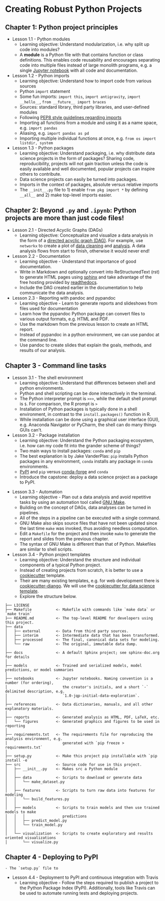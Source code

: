 # Creating Robust Python Projects
## Chapter 1: Python project principles
* Lesson 1.1 - Python modules
    * Learning objective: Understand modularization, i.e. why split up code into modules?
    - A **module** is a Python file with that contains function or class definitions. This enables code reusability and encourages separating code into multiple files instead of large monolith programs, e.g. a single [Jupyter notebook](https://jupyterlab.readthedocs.io/en/stable/user/notebook.html) with all code and documentation.
* Lesson 1.2 - Python imports
    * Learning objective: Understand how to import code from various sources
    - Python `import` statement
    - Some fun imports: `import this`, `import antigravity`, `import __hello__`, `from __future__ import braces`
    - Sources: standard library, third party libraries, and user-defined modules
    - Following [PEP8 style guidelines regarding imports](http://pep8.org/#imports)
    - Importing all functions from a module and using it as a name space, e.g. `import pandas`
    - Aliasing, e.g. `import pandas as pd`
    - Importing multiple individual functions at once, e.g. `from os import listdir, system`
* Lesson 1.3 - Python packages
    * Learning objective: Understand packaging, i.e. why distribute data science projects in the form of packages? Sharing code, reproducibility, projects will not gain traction unless the code is easily available and well documented, popular projects can inspire others to contribute.
    - Data science projects can easily be turned into packages.
    - Imports in the context of packages, absolute versus relative imports
    - The `__init__.py` file to 1) enable `from pkg import *` by defining `__all__` and 2) make top-level imports easier.
## Chapter 2: Beyond `.py` and `.ipynb`: Python projects are more than just code files!
* Lesson 2.1 - Directed Acyclic Graphs (DAGs)
	* Learning objective: Conceptualize and visualize a data analysis in the form of a [directed acyclic graph (DAG)](https://en.wikipedia.org/wiki/Directed_acyclic_graph). For example, use `networkx` to create a plot of [data cleaning](https://github.com/marskar/nhanes/blob/4022bd25b4baa82af56f25f6b02fd7759b1ee88a/img/nhanes-data-cleaning.png) and [analysis](https://github.com/marskar/nhanes/blob/4022bd25b4baa82af56f25f6b02fd7759b1ee88a/img/nhanes-data-analysis.png). A data analysis flows from start to finish, otherwise it would never end!
* Lesson 2.2 - Documentation
	* Learning objective - Understand that importance of good documentation.
    - Write in Markdown and optionally convert into ReStructuredText (rst) to generate HTML pages using [sphinx](http://www.sphinx-doc.org/en/master/) and take advantage of the free hosting provided by [readthedocs](readthedocs.org).
    - Include the DAG created earlier in the documentation to help communicate the data analysis.
* Lesson 2.3 - Reporting with pandoc and pypandoc
	* Learning objective - Learn to generate reports and slideshows from files used for documentation
    - Learn how the pypandoc Python package can convert files to various output formats, e.g. HTML and PDF.
    - Use the markdown from the previous lesson to create an HTML report.
    - Instead of pypandoc in a python environment, we can use pandoc at the command line.
    - Use pandoc to create slides that explain the goals, methods, and results of our analysis.
## Chapter 3 - Command line tasks
- Lesson 3.1 - The shell environment
    - Learning objective: Understand that differences between shell and python environments.
    - Python and shell scripting can be done interactively in the terminal.
    - The Python interpreter prompt is `>>>`, while the default shell prompt is `$`. For comparison, the R prompt is `>`
    - Installation of Python packages is typically done in a shell environment, in contrast to the `install.packages()` function in R.
    - While installation can be done using a graphical user interface (GUI), e.g. Anaconda Navigator or PyCharm, the shell can do many things GUIs can't.
- Lesson 3.2 - Package installation
    * Learning objective: Understand the Python packaging ecosystem, i.e. how can my code fit into the grander scheme of things?
    - Two main ways to install packages: `conda` and `pip`
    - The best explanation is by Jake VanderPlas: `pip` installs Python packages in any environment, `conda` installs any package in `conda` environments.
    -  [PyPI](https://pypi.org/) and `pip` versus [conda-forge](https://conda-forge.org/) and `conda`
    - Introduce the capstone: deploy a data science project as a package to PyPI.
* Lesson 3.3 - Automation
    * Learning objective - Plan out a data analysis and avoid repetitive tasks by using an automation tool called [GNU Make](https://www.gnu.org/software/make/).
    - Building on the concept of DAGs, data analyses can be turned in pipelines.
    - All of the steps in a pipeline can be executed with a single command.
    - GNU Make also skips source files that have not been updated since the last time `make` was invoked, thus avoiding needless computation.
    - Edit a `Makefile` for the project and then invoke `make` to generate the report and slides from the previous chapter.
    - The syntax of GNU Make is different than that of Python. Makefiles are similar to shell scripts.
* Lesson 3.4 - Python project templates
    * Learning objective: Understand the structure and individual components of a typical Python project.
    - Instead of creating projects from scratch, it is better to use a [cookiecutter](https://cookiecutter.readthedocs.io/en/latest/) template.
    - Their are many existing templates, e.g. for web development there is [cookiecutter-django](https://github.com/pydanny/cookiecutter-django). We will use the [cookiecutter for data science template](https://drivendata.github.io/cookiecutter-data-science/).
    - Explore the structure below.
```
├── LICENSE
├── Makefile           <- Makefile with commands like `make data` or `make train`
├── README.md          <- The top-level README for developers using this project.
├── data
│   ├── external       <- Data from third party sources.
│   ├── interim        <- Intermediate data that has been transformed.
│   ├── processed      <- The final, canonical data sets for modeling.
│   └── raw            <- The original, immutable data dump.
│
├── docs               <- A default Sphinx project; see sphinx-doc.org for details
│
├── models             <- Trained and serialized models, model predictions, or model summaries
│
├── notebooks          <- Jupyter notebooks. Naming convention is a number (for ordering),
│                         the creator's initials, and a short `-` delimited description, e.g.
│                         `1.0-jqp-initial-data-exploration`.
│
├── references         <- Data dictionaries, manuals, and all other explanatory materials.
│
├── reports            <- Generated analysis as HTML, PDF, LaTeX, etc.
│   └── figures        <- Generated graphics and figures to be used in reporting
│
├── requirements.txt   <- The requirements file for reproducing the analysis environment, e.g.
│                         generated with `pip freeze > requirements.txt`
│
├── setup.py           <- Make this project pip installable with `pip install -e`
├── src                <- Source code for use in this project.
│   ├── __init__.py    <- Makes src a Python module
│   │
│   ├── data           <- Scripts to download or generate data
│   │   └── make_dataset.py
│   │
│   ├── features       <- Scripts to turn raw data into features for modeling
│   │   └── build_features.py
│   │
│   ├── models         <- Scripts to train models and then use trained models to make
│   │   │                 predictions
│   │   ├── predict_model.py
│   │   └── train_model.py
│   │
│   └── visualization  <- Scripts to create exploratory and results oriented visualizations
│       └── visualize.py
```

## Chapter 4 - Deploying to PyPI
    - The `setup.py` file to 
* Lesson 4.4 - Deployment to PyPI and continuous integration with Travis
	* Learning objective - Follow the steps required to publish a project to the Python Package Index (PyPI). Additionally, tools like Travis can be used to automate running tests and deploying projects.
